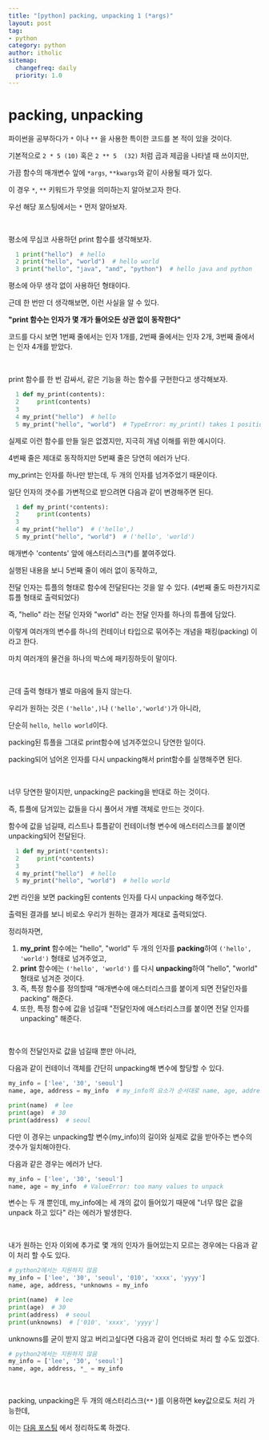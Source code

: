 ```yaml
---
title: "[python] packing, unpacking 1 (*args)"
layout: post
tag:
- python
category: python
author: itholic
sitemap:
  changefreq: daily
  priority: 1.0
---
```


# packing, unpacking

파이썬을 공부하다가 `*` 이나 `**` 을 사용한 특이한 코드를 본 적이 있을 것이다.

기본적으로 `2 * 5 (10)` 혹은 `2 ** 5  (32)` 처럼 곱과 제곱을 나타낼 때 쓰이지만,

가끔 함수의 매개변수 앞에 `*args`, `**kwargs`와 같이 사용될 때가 있다.

이 경우 `*`, `**` 키워드가 무엇을 의미하는지 알아보고자 한다.

우선 해당 포스팅에서는 `*` 먼저 알아보자.

<br/>

평소에 무심코 사용하던 print 함수를 생각해보자.

```python
  1 print("hello")  # hello
  2 print("hello", "world")  # hello world
  3 print("hello", "java", "and", "python")  # hello java and python
```

평소에 아무 생각 없이 사용하던 형태이다.

근데 한 번만 더 생각해보면, 이런 사실을 알 수 있다.

**"print 함수는 인자가 몇 개가 들어오든 상관 없이 동작한다"**

코드를 다시 보면 1번째 줄에서는 인자 1개를,  2번째 줄에서는 인자 2개, 3번째 줄에서는 인자 4개를 받았다.

<br/>

print 함수를 한 번 감싸서, 같은 기능을 하는 함수를 구현한다고 생각해보자.

```python
  1 def my_print(contents):
  2     print(contents)
  3    
  4 my_print("hello")  # hello
  5 my_print("hello", "world")  # TypeError: my_print() takes 1 positional argument but 2 were given
```

실제로 이런 함수를 만들 일은 없겠지만, 지극히 개념 이해를 위한 예시이다.

4번째 줄은 제대로 동작하지만 5번째 줄은 당연히 에러가 난다.

my_print는 인자를 하나만 받는데, 두 개의 인자를 넘겨주었기 때문이다.

일단 인자의 갯수를 가변적으로 받으려면 다음과 같이 변경해주면 된다.

```python
  1 def my_print(*contents):
  2     print(contents)
  3    
  4 my_print("hello")  # ('hello',)
  5 my_print("hello", "world")  # ('hello', 'world')
```

매개변수 'contents' 앞에 애스터리스크(*)를 붙여주었다.

실행된 내용을 보니 5번째 줄이 에러 없이 동작하고, 

전달 인자는 튜플의 형태로 함수에 전달된다는 것을 알 수 있다. (4번째 줄도 마찬가지로 튜플 형태로 출력되었다)

즉, "hello" 라는 전달 인자와 "world" 라는 전달 인자를 하나의 튜플에 담았다.

이렇게 여러개의 변수를 하나의 컨테이너 타입으로 묶어주는 개념을 패킹(packing) 이라고 한다.

마치 여러개의 물건을 하나의 박스에 패키징하듯이 말이다.

<br/>

근데 출력 형태가 별로 마음에 들지 않는다.

우리가 원하는 것은 `('hello',)`나 `('hello','world')`가 아니라, 

단순히 `hello`,` hello world`이다.

packing된 튜플을 그대로 print함수에 넘겨주었으니 당연한 일이다.

packing되어 넘어온 인자를 다시 unpacking해서 print함수를 실행해주면 된다.

<br/>

너무 당연한 말이지만, unpacking은 packing을 반대로 하는 것이다.

즉, 튜플에 담겨있는 값들을 다시 풀어서 개별 객체로 만드는 것이다.

함수에 값을 넘길때, 리스트나 튜플같이 컨테이너형 변수에 애스터리스크를 붙이면 unpacking되어 전달된다.

```python
  1 def my_print(*contents):
  2     print(*contents)
  3    
  4 my_print("hello")  # hello
  5 my_print("hello", "world")  # hello world
```

2번 라인을 보면 packing된 contents 인자를 다시 unpacking 해주었다.

출력된 결과를 보니 비로소 우리가 원하는 결과가 제대로 출력되었다.

정리하자면,

1. **my_print** 함수에는 "hello", "world" 두 개의 인자를 **packing**하여 `('hello', 'world')` 형태로 넘겨주었고,
2. **print** 함수에는 `('hello', 'world')` 를 다시 **unpacking**하여 "hello", "world" 형태로 넘겨준 것이다.
3. 즉, 특정 함수를 정의할때 "매개변수에 애스터리스크를 붙이게 되면 전달인자를 packing" 해준다.
4. 또한, 특정 함수에 값을 넘길때 "전달인자에 애스터리스크를 붙이면 전달 인자를 unpacking" 해준다.

<br/>

함수의 전달인자로 값을 넘길때  뿐만 아니라,

다음과 같이 컨테이너 객체를 간단히 unpacking해 변수에 할당할 수 있다.

```python
my_info = ['lee', '30', 'seoul']
name, age, address = my_info  # my_info의 요소가 순서대로 name, age, address에 할당됨

print(name)  # lee
print(age)  # 30
print(address)  # seoul
```

다만 이 경우는 unpacking할 변수(my_info)의 길이와 실제로 값을 받아주는 변수의 갯수가 일치해야한다.

다음과 같은 경우는 에러가 난다.

```python
my_info = ['lee', '30', 'seoul']
name, age = my_info  # ValueError: too many values to unpack
```

변수는 두 개 뿐인데, my_info에는 세 개의 값이 들어있기 때문에 "너무 많은 값을 unpack 하고 있다" 라는 에러가 발생한다.

<br/>

내가 원하는 인자 이외에 추가로 몇 개의 인자가 들어있는지 모르는 경우에는 다음과 같이 처리 할 수도 있다.

```python
# python2에서는 지원하지 않음
my_info = ['lee', '30', 'seoul', '010', 'xxxx', 'yyyy']
name, age, address, *unknowns = my_info

print(name)  # lee
print(age)  # 30
print(address)  # seoul
print(unknowns)  # ['010', 'xxxx', 'yyyy']
```

unknowns를 굳이 받지 않고 버리고싶다면 다음과 같이 언더바로 처리 할 수도 있겠다.

```python
# python2에서는 지원하지 않음
my_info = ['lee', '30', 'seoul']
name, age, address, *_ = my_info
```

<br/>

packing, unpacking은 두 개의 애스터리스크(`**` )를 이용하면 key값으로도 처리 가능한데,

이는 <a href="https://itholic.github.io/python-pack-unpack-2/" target="_blank">다음 포스팅</a> 에서 정리하도록 하겠다.
